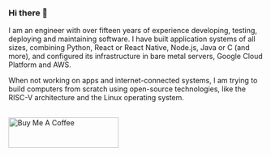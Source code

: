 ### Hi there 👋

I am an engineer with over fifteen years of experience developing, testing, deploying and maintaining software. I have built application systems of all sizes, combining Python, React or React Native, Node.js, Java or C (and more), and configured its infrastructure in bare metal servers, Google Cloud Platform and AWS.

When not working on apps and internet-connected systems, I am trying to build computers from scratch using open-source technologies, like the RISC-V architecture and the Linux operating system.

<br><a href="https://www.buymeacoffee.com/marcbperez" target="_blank"><img src="https://cdn.buymeacoffee.com/buttons/v2/default-yellow.png" alt="Buy Me A Coffee" style="height: 60px !important;width: 217px !important;"></a>
